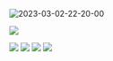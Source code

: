 ![2023-03-02-22-20-00](https://cdn.jsdelivr.net/gh/pleb631/ImgManager@main/img/2023-03-02-22-20-00.png)


![](https://cdn.jsdelivr.net/gh/pleb631/ImgManager@main/img/68747470733a2f2f6d6174706c6f746c69622e6f72672f63686561747368656574732f63686561747368656574732d312e706e67)

![](https://cdn.jsdelivr.net/gh/pleb631/ImgManager@main/img/68747470733a2f2f6d6174706c6f746c69622e6f72672f63686561747368656574732f63686561747368656574732d322e706e67)
![](https://cdn.jsdelivr.net/gh/pleb631/ImgManager@main/img/68747470733a2f2f6d6174706c6f746c69622e6f72672f63686561747368656574732f68616e646f75742d626567696e6e65722e706e67)
![](https://cdn.jsdelivr.net/gh/pleb631/ImgManager@main/img/68747470733a2f2f6d6174706c6f746c69622e6f72672f63686561747368656574732f68616e646f75742d696e7465726d6564696174652e706e67)
![](https://cdn.jsdelivr.net/gh/pleb631/ImgManager@main/img/68747470733a2f2f6d6174706c6f746c69622e6f72672f63686561747368656574732f68616e646f75742d746970732e706e67)